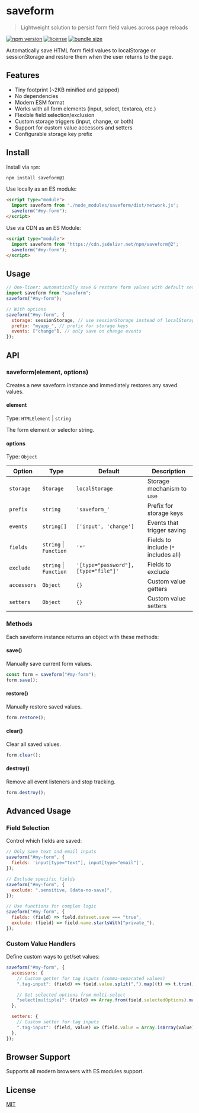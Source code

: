 # saveform

> Lightweight solution to persist form field values across page reloads

[![npm version](https://img.shields.io/npm/v/saveform.svg)](https://www.npmjs.com/package/saveform)
[![license](https://img.shields.io/npm/l/saveform.svg)](https://github.com/sanand0/saveform/blob/main/LICENSE)
[![bundle size](https://img.shields.io/bundlephobia/minzip/saveform)](https://bundlephobia.com/package/saveform)

Automatically save HTML form field values to localStorage or sessionStorage and restore them when the user returns to the page.

## Features

- Tiny footprint (~2KB minified and gzipped)
- No dependencies
- Modern ESM format
- Works with all form elements (input, select, textarea, etc.)
- Flexible field selection/exclusion
- Custom storage triggers (input, change, or both)
- Support for custom value accessors and setters
- Configurable storage key prefix

## Install

Install via `npm`:

```bash
npm install saveform@1
```

Use locally as an ES module:

```html
<script type="module">
  import saveform from "./node_modules/saveform/dist/network.js";
  saveform("#my-form");
</script>
```

Use via CDN as an ES Module:

```html
<script type="module">
  import saveform from "https://cdn.jsdelivr.net/npm/saveform@2";
  saveform("#my-form");
</script>
```

## Usage

```js
// One-liner: automatically save & restore form values with default settings
import saveform from "saveform";
saveform("#my-form");

// With options
saveform("#my-form", {
  storage: sessionStorage, // use sessionStorage instead of localStorage
  prefix: "myapp_", // prefix for storage keys
  events: ["change"], // only save on change events
});
```

## API

### saveform(element, options)

Creates a new saveform instance and immediately restores any saved values.

#### element

Type: `HTMLElement` | `string`

The form element or selector string.

#### options

Type: `Object`

| Option      | Type                   | Default                              | Description                          |
| ----------- | ---------------------- | ------------------------------------ | ------------------------------------ |
| `storage`   | `Storage`              | `localStorage`                       | Storage mechanism to use             |
| `prefix`    | `string`               | `'saveform_'`                        | Prefix for storage keys              |
| `events`    | `string[]`             | `['input', 'change']`                | Events that trigger saving           |
| `fields`    | `string` \| `Function` | `'*'`                                | Fields to include (`*` includes all) |
| `exclude`   | `string` \| `Function` | `'[type="password"], [type="file"]'` | Fields to exclude                    |
| `accessors` | `Object`               | `{}`                                 | Custom value getters                 |
| `setters`   | `Object`               | `{}`                                 | Custom value setters                 |

### Methods

Each saveform instance returns an object with these methods:

#### save()

Manually save current form values.

```js
const form = saveform("#my-form");
form.save();
```

#### restore()

Manually restore saved values.

```js
form.restore();
```

#### clear()

Clear all saved values.

```js
form.clear();
```

#### destroy()

Remove all event listeners and stop tracking.

```js
form.destroy();
```

## Advanced Usage

### Field Selection

Control which fields are saved:

```js
// Only save text and email inputs
saveform("#my-form", {
  fields: 'input[type="text"], input[type="email"]',
});

// Exclude specific fields
saveform("#my-form", {
  exclude: ".sensitive, [data-no-save]",
});

// Use functions for complex logic
saveform("#my-form", {
  fields: (field) => field.dataset.save === "true",
  exclude: (field) => field.name.startsWith("private_"),
});
```

### Custom Value Handlers

Define custom ways to get/set values:

```js
saveform("#my-form", {
  accessors: {
    // Custom getter for tag inputs (comma-separated values)
    ".tag-input": (field) => field.value.split(",").map((t) => t.trim()),

    // Get selected options from multi-select
    "select[multiple]": (field) => Array.from(field.selectedOptions).map((opt) => opt.value),
  },

  setters: {
    // Custom setter for tag inputs
    ".tag-input": (field, value) => (field.value = Array.isArray(value) ? value.join(", ") : value),
  },
});
```

## Browser Support

Supports all modern browsers with ES modules support.

## License

[MIT](LICENSE)

